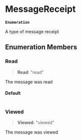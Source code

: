# MessageReceipt

**`Enumeration`**

A type of message receipt

## Enumeration Members

### Read

> **Read**: "read"

The message was read

#### Default

```ts
```

### Viewed

> **Viewed**: "viewed"

The message was viewed
